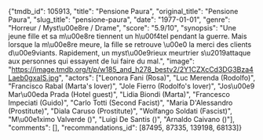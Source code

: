 {"tmdb_id": 105913, "title": "Pensione Paura", "original_title": "Pensione Paura", "slug_title": "pensione-paura", "date": "1977-01-01", "genre": "Horreur / Myst\u00e8re / Drame", "score": "5.9/10", "synopsis": "Une jeune fille et sa m\u00e8re tiennent un h\u00f4tel pendant la guerre. Mais lorsque la m\u00e8re meure, la fille se retrouve \u00e0 la merci des clients d\u00e9viants. Rapidement, un myst\u00e9rieux meurtrier s\u2019attaque aux personnes qui essayent de lui faire du mal.", "image": "https://image.tmdb.org/t/p/w185_and_h278_bestv2/2Y1CZXcCd3DG3Bza4Laeb0gxaIS.jpg", "actors": ["Leonora Fani (Rosa)", "Luc Merenda (Rodolfo)", "Francisco Rabal (Marta's lover)", "Jole Fierro (Rodolfo's lover)", "Jos\u00e9 Mar\u00eda Prada (Hotel guest)", "Lidia Biondi (Marta)", "Francesco Impeciati (Guido)", "Carlo Totti (Second Facist)", "Maria D'Alessandro (Prostitute)", "Diala Caruso (Prostitute)", "Wolfango Soldati (Fascist)", "M\u00e1ximo Valverde ()", "Luigi De Santis ()", "Arnaldo Caivano ()"], "comments": [], "recommandations_id": [87495, 87335, 139198, 68133]}